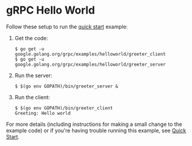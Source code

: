 # gRPC Hello World

Follow these setup to run the [quick start][] example:

 1. Get the code:

    ```console
    $ go get -u google.golang.org/grpc/examples/helloworld/greeter_client
    $ go get -u google.golang.org/grpc/examples/helloworld/greeter_server
    ```

 2. Run the server:

    ```console
    $ $(go env GOPATH)/bin/greeter_server &
    ```

 3. Run the client:

    ```console
    $ $(go env GOPATH)/bin/greeter_client
    Greeting: Hello world
    ```

For more details (including instructions for making a small change to the
example code) or if you're having trouble running this example, see [Quick
Start][].

[quick start]: https://grpc.io/docs/languages/go/quickstart
